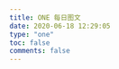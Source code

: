 ```yaml
---
title: ONE 每日图文
date: 2020-06-18 12:29:05
type: "one"
toc: false
comments: false
---
```



<script>
;(function(){

  $.ajax({
      url: 'https://green-cloud-7dfe.vensing.workers.dev/',
      type: 'get',
      dataType: "json",
      success: result => {
        if(result && result.res === 0){
          var datas = result.data;
          $('.kratos-post-content').append(
          '<div style="text-align:center;"><div><p style="font-size:28px;margin: 0.5em;">'+ datas[0].date + '</p>'+
          '<p style="margin-top: 0em;">'+ datas[0].title +'</p></div>'+
          '<img src="'+ datas[0].img_url +'"></img>'+
          '<div><p style="font-size:12px;">'+ datas[0].picture_author +'</p></div>'+
          '<div><p>'+ datas[0].content +'</p></div>' + 
          '<div><p>'+ datas[0].text_authors +'</p></div>'+
          '<div><a href="http://wufazhuce.com/">ONE | 一个</a></div></div>'
          );
        }else{
          $('.kratos-post-content').append("<p>哎呀，每日一图崩溃了o(≧口≦)o</p>");
        }
      }
    })

})();
</script>

